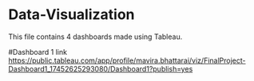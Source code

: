 # Data-Visualization
This file contains 4 dashboards made using Tableau.

#Dashboard 1 link
https://public.tableau.com/app/profile/mavira.bhattarai/viz/FinalProject-Dashboard1_17452625293080/Dashboard1?publish=yes
